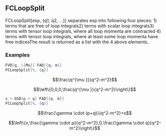 ##  FCLoopSplit 

FCLoopSplit[exp, {q1, q2, ...}]  separates exp into following four pieces: 1) 	terms that are free of loop integrals2) 	terms with scalar loop integrals3) 	terms with tensor loop integrals, where all loop momenta are contracted 4) 	terms with tensor loop integrals, where at least some loop momenta have free indicesThe result is returned as a list with the 4 above elements..

###  Examples 

```mathematica
FVD[q, \[Mu]] FAD[{q, m}]
FCLoopSplit[%, {q}]
```

$$\frac{q^{\mu }}{q^2-m^2}$$

$$\left\{0,0,0,\frac{q^{\mu }}{q^2-m^2}\right\}$$

```mathematica
x + GSD[p + q] FAD[{q, m}]
FCLoopSplit[%, {q}]
```

$$\frac{\gamma \cdot (p+q)}{q^2-m^2}+x$$

$$\left\{x,\frac{\gamma \cdot p}{q^2-m^2},0,\frac{\gamma \cdot q}{q^2-m^2}\right\}$$